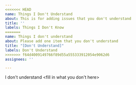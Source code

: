 ```yaml
---
<<<<<<< HEAD
name: Things I Don't Understand
about: This is for adding issues that you don't understand
title: ''
labels: Things I Don't Know
=======
name: Things I don't understand
about: Please add one item that you don't understand
title: "[Don't Understand]"
labels: Don't Understand
>>>>>>> f64d4009149766f89d55a555333912054e9062d6
assignees: ''

---
```


I don't understand <fill in what you don't here>
